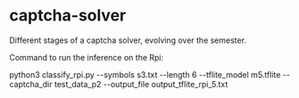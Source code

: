 # captcha-solver
 Different stages of a captcha solver, evolving over the semester.

Command to run the inference on the Rpi:

python3 classify_rpi.py --symbols s3.txt --length 6 --tflite_model m5.tflite --captcha_dir test_data_p2 --output_file output_tflite_rpi_5.txt
